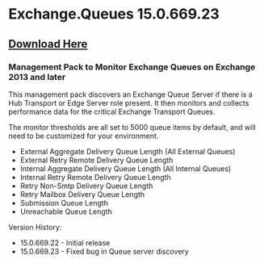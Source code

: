 # Exchange.Queues 15.0.669.23

## [Download Here][Download]

[Download]: https://github.com/thekevinholman/Exchange.Queues/releases/download/15.0.669.23/Exchange.Queues.mp

### Management Pack to Monitor Exchange Queues on Exchange 2013 and later

This management pack discovers an Exchange Queue Server if there is a Hub Transport or Edge Server role present.
It then monitors and collects performance data for the critical Exchange Transport Queues.

The monitor thresholds are all set to 5000 queue items by default, and will need to be customized for your environment.

* External Aggregate Delivery Queue Length (All External Queues)
* External Retry Remote Delivery Queue Length
* Internal Aggregate Delivery Queue Length (All Internal Queues)
* Internal Retry Remote Delivery Queue Length
* Retry Non-Smtp Delivery Queue Length
* Retry Mailbox Delivery Queue Length
* Submission Queue Length
* Unreachable Queue Length

Version History:

* 15.0.669.22 - Initial release
* 15.0.669.23 - Fixed bug in Queue server discovery
